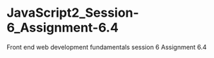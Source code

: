 # JavaScript2_Session-6_Assignment-6.4
Front end web development fundamentals session 6 Assignment 6.4

